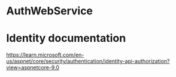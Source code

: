 # AuthWebService

# Identity documentation
https://learn.microsoft.com/en-us/aspnet/core/security/authentication/identity-api-authorization?view=aspnetcore-9.0
